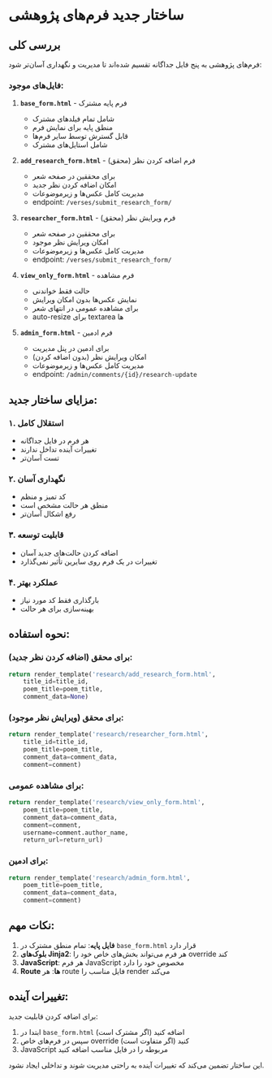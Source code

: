 # ساختار جدید فرم‌های پژوهشی

## بررسی کلی

فرم‌های پژوهشی به پنج فایل جداگانه تقسیم شده‌اند تا مدیریت و نگهداری آسان‌تر شود:

### فایل‌های موجود:

1. **`base_form.html`** - فرم پایه مشترک
   - شامل تمام فیلدهای مشترک
   - منطق پایه برای نمایش فرم
   - قابل گسترش توسط سایر فرم‌ها
   - شامل استایل‌های مشترک

2. **`add_research_form.html`** - فرم اضافه کردن نظر (محقق)
   - برای محققین در صفحه شعر
   - امکان اضافه کردن نظر جدید
   - مدیریت کامل عکس‌ها و زیرموضوعات
   - endpoint: `/verses/submit_research_form/`

3. **`researcher_form.html`** - فرم ویرایش نظر (محقق)
   - برای محققین در صفحه شعر
   - امکان ویرایش نظر موجود
   - مدیریت کامل عکس‌ها و زیرموضوعات
   - endpoint: `/verses/submit_research_form/`

4. **`view_only_form.html`** - فرم مشاهده
   - حالت فقط خواندنی
   - نمایش عکس‌ها بدون امکان ویرایش
   - برای مشاهده عمومی در انتهای شعر
   - auto-resize برای textarea ها

5. **`admin_form.html`** - فرم ادمین
   - برای ادمین در پنل مدیریت
   - امکان ویرایش نظر (بدون اضافه کردن)
   - مدیریت کامل عکس‌ها و زیرموضوعات
   - endpoint: `/admin/comments/{id}/research-update`

## مزایای ساختار جدید:

### ۱. استقلال کامل
- هر فرم در فایل جداگانه
- تغییرات آینده تداخل ندارند
- تست آسان‌تر

### ۲. نگهداری آسان
- کد تمیز و منظم
- منطق هر حالت مشخص است
- رفع اشکال آسان‌تر

### ۳. قابلیت توسعه
- اضافه کردن حالت‌های جدید آسان
- تغییرات در یک فرم روی سایرین تأثیر نمی‌گذارد

### ۴. عملکرد بهتر
- بارگذاری فقط کد مورد نیاز
- بهینه‌سازی برای هر حالت

## نحوه استفاده:

### برای محقق (اضافه کردن نظر جدید):
```python
return render_template('research/add_research_form.html', 
    title_id=title_id, 
    poem_title=poem_title, 
    comment_data=None)
```

### برای محقق (ویرایش نظر موجود):
```python
return render_template('research/researcher_form.html', 
    title_id=title_id, 
    poem_title=poem_title, 
    comment_data=comment_data, 
    comment=comment)
```

### برای مشاهده عمومی:
```python
return render_template('research/view_only_form.html', 
    poem_title=poem_title, 
    comment_data=comment_data, 
    comment=comment, 
    username=comment.author_name,
    return_url=return_url)
```

### برای ادمین:
```python
return render_template('research/admin_form.html', 
    poem_title=poem_title, 
    comment_data=comment_data, 
    comment=comment)
```

## نکات مهم:

1. **فایل پایه**: تمام منطق مشترک در `base_form.html` قرار دارد
2. **بلوک‌های Jinja2**: هر فرم می‌تواند بخش‌های خاص خود را override کند
3. **JavaScript**: هر فرم JavaScript مخصوص خود را دارد
4. **Route ها**: هر route فایل مناسب را render می‌کند

## تغییرات آینده:

برای اضافه کردن قابلیت جدید:
1. ابتدا در `base_form.html` اضافه کنید (اگر مشترک است)
2. سپس در فرم‌های خاص override کنید (اگر متفاوت است)
3. JavaScript مربوطه را در فایل مناسب اضافه کنید

این ساختار تضمین می‌کند که تغییرات آینده به راحتی مدیریت شوند و تداخلی ایجاد نشود. 